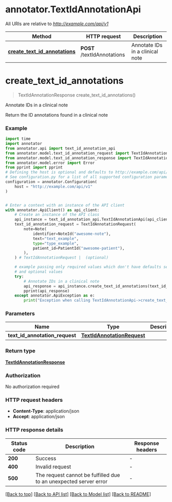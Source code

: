 # annotator.TextIdAnnotationApi

All URIs are relative to *http://example.com/api/v1*

Method | HTTP request | Description
------------- | ------------- | -------------
[**create_text_id_annotations**](TextIdAnnotationApi.md#create_text_id_annotations) | **POST** /textIdAnnotations | Annotate IDs in a clinical note


# **create_text_id_annotations**
> TextIdAnnotationResponse create_text_id_annotations()

Annotate IDs in a clinical note

Return the ID annotations found in a clinical note

### Example

```python
import time
import annotator
from annotator.api import text_id_annotation_api
from annotator.model.text_id_annotation_request import TextIdAnnotationRequest
from annotator.model.text_id_annotation_response import TextIdAnnotationResponse
from annotator.model.error import Error
from pprint import pprint
# Defining the host is optional and defaults to http://example.com/api/v1
# See configuration.py for a list of all supported configuration parameters.
configuration = annotator.Configuration(
    host = "http://example.com/api/v1"
)


# Enter a context with an instance of the API client
with annotator.ApiClient() as api_client:
    # Create an instance of the API class
    api_instance = text_id_annotation_api.TextIdAnnotationApi(api_client)
    text_id_annotation_request = TextIdAnnotationRequest(
        note=Note(
            identifier=NoteId("awesome-note"),
            text="text_example",
            type="type_example",
            patient_id=PatientId("awesome-patient"),
        ),
    ) # TextIdAnnotationRequest |  (optional)

    # example passing only required values which don't have defaults set
    # and optional values
    try:
        # Annotate IDs in a clinical note
        api_response = api_instance.create_text_id_annotations(text_id_annotation_request=text_id_annotation_request)
        pprint(api_response)
    except annotator.ApiException as e:
        print("Exception when calling TextIdAnnotationApi->create_text_id_annotations: %s\n" % e)
```

### Parameters

Name | Type | Description  | Notes
------------- | ------------- | ------------- | -------------
 **text_id_annotation_request** | [**TextIdAnnotationRequest**](TextIdAnnotationRequest.md)|  | [optional]

### Return type

[**TextIdAnnotationResponse**](TextIdAnnotationResponse.md)

### Authorization

No authorization required

### HTTP request headers

 - **Content-Type**: application/json
 - **Accept**: application/json

### HTTP response details
| Status code | Description | Response headers |
|-------------|-------------|------------------|
**200** | Success |  -  |
**400** | Invalid request |  -  |
**500** | The request cannot be fulfilled due to an unexpected server error |  -  |

[[Back to top]](#) [[Back to API list]](../README.md#documentation-for-api-endpoints) [[Back to Model list]](../README.md#documentation-for-models) [[Back to README]](../README.md)

